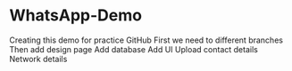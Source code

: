 # WhatsApp-Demo
Creating this demo for practice GitHub
First we need to different branches
Then add design page
Add database
Add UI
Upload contact details
Network details
